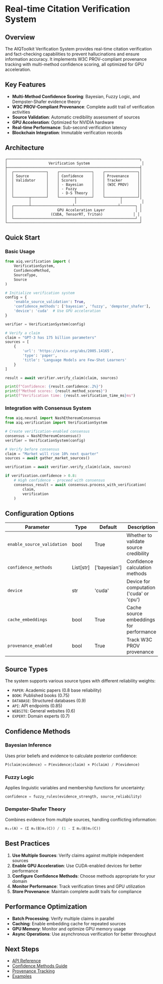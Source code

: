 # Real-time Citation Verification System

## Overview

The AIQToolkit Verification System provides real-time citation verification and fact-checking capabilities to prevent hallucinations and ensure information accuracy. It implements W3C PROV-compliant provenance tracking with multi-method confidence scoring, all optimized for GPU acceleration.

## Key Features

- **Multi-Method Confidence Scoring**: Bayesian, Fuzzy Logic, and Dempster-Shafer evidence theory
- **W3C PROV-Compliant Provenance**: Complete audit trail of verification activities
- **Source Validation**: Automatic credibility assessment of sources
- **GPU Acceleration**: Optimized for NVIDIA hardware
- **Real-time Performance**: Sub-second verification latency
- **Blockchain Integration**: Immutable verification records

## Architecture

```
┌─────────────────────────────────────────────────────────────┐
│                   Verification System                        │
├─────────────────────────────────────────────────────────────┤
│  ┌───────────────┐    ┌───────────────┐    ┌───────────────┐│
│  │ Source        │    │ Confidence    │    │ Provenance    ││
│  │ Validator     │    │ Scorers       │    │ Tracker       ││
│  │               │    │ - Bayesian    │    │ (W3C PROV)    ││
│  │               │    │ - Fuzzy       │    │               ││
│  │               │    │ - D-S Theory  │    │               ││
│  └───────┬───────┘    └───────┬───────┘    └───────┬───────┘│
│          │                    │                    │         │
│  ┌───────┴───────────────────┴────────────────────┴───────┐ │
│  │                    GPU Acceleration Layer              │ │
│  │                 (CUDA, TensorRT, Triton)              │ │
│  └────────────────────────────────────────────────────────┘ │
└─────────────────────────────────────────────────────────────┘
```

## Quick Start

### Basic Usage

```python
from aiq.verification import (
    VerificationSystem,
    ConfidenceMethod,
    SourceType,
    Source
)

# Initialize verification system
config = {
    'enable_source_validation': True,
    'confidence_methods': ['bayesian', 'fuzzy', 'dempster_shafer'],
    'device': 'cuda'  # Use GPU acceleration
}

verifier = VerificationSystem(config)

# Verify a claim
claim = "GPT-3 has 175 billion parameters"
sources = [
    {
        'url': 'https://arxiv.org/abs/2005.14165',
        'type': 'paper',
        'title': 'Language Models are Few-Shot Learners'
    }
]

result = await verifier.verify_claim(claim, sources)

print(f"Confidence: {result.confidence:.2%}")
print(f"Method scores: {result.method_scores}")
print(f"Verification time: {result.verification_time_ms}ms")
```

### Integration with Consensus System

```python
from aiq.neural import NashEthereumConsensus
from aiq.verification import VerificationSystem

# Create verification-enabled consensus
consensus = NashEthereumConsensus()
verifier = VerificationSystem(config)

# Verify before consensus
claim = "Market will rise 10% next quarter"
sources = await gather_market_sources()

verification = await verifier.verify_claim(claim, sources)

if verification.confidence > 0.8:
    # High confidence - proceed with consensus
    consensus_result = await consensus.process_with_verification(
        claim, 
        verification
    )
```

## Configuration Options

| Parameter | Type | Default | Description |
|-----------|------|---------|-------------|
| `enable_source_validation` | bool | True | Whether to validate source credibility |
| `confidence_methods` | List[str] | ['bayesian'] | Confidence calculation methods |
| `device` | str | 'cuda' | Device for computation ('cuda' or 'cpu') |
| `cache_embeddings` | bool | True | Cache source embeddings for performance |
| `provenance_enabled` | bool | True | Track W3C PROV provenance |

## Source Types

The system supports various source types with different reliability weights:

- `PAPER`: Academic papers (0.8 base reliability)
- `BOOK`: Published books (0.75)
- `DATABASE`: Structured databases (0.9)
- `API`: API endpoints (0.85)
- `WEBSITE`: General websites (0.6)
- `EXPERT`: Domain experts (0.7)

## Confidence Methods

### Bayesian Inference

Uses prior beliefs and evidence to calculate posterior confidence:

```python
P(claim|evidence) = P(evidence|claim) × P(claim) / P(evidence)
```

### Fuzzy Logic

Applies linguistic variables and membership functions for uncertainty:

```python
confidence = fuzzy_rules(evidence_strength, source_reliability)
```

### Dempster-Shafer Theory

Combines evidence from multiple sources, handling conflicting information:

```python
m₁₂(A) = (Σ m₁(B)m₂(C)) / (1 - Σ m₁(B)m₂(C))
```

## Best Practices

1. **Use Multiple Sources**: Verify claims against multiple independent sources
2. **Enable GPU Acceleration**: Use CUDA-enabled devices for better performance
3. **Configure Confidence Methods**: Choose methods appropriate for your domain
4. **Monitor Performance**: Track verification times and GPU utilization
5. **Store Provenance**: Maintain complete audit trails for compliance

## Performance Optimization

- **Batch Processing**: Verify multiple claims in parallel
- **Caching**: Enable embedding cache for repeated sources
- **GPU Memory**: Monitor and optimize GPU memory usage
- **Async Operations**: Use asynchronous verification for better throughput

## Next Steps

- [API Reference](api-reference.md)
- [Confidence Methods Guide](confidence-methods.md)
- [Provenance Tracking](provenance-tracking.md)
- [Examples](examples.md)